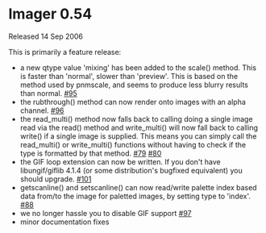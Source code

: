 # Imager 0.54

Released 14 Sep 2006

This is primarily a feature release:
- a new qtype value 'mixing' has been added to the scale() method. This is faster than 'normal', slower than 'preview'. This is based on the method used by pnmscale, and seems to produce less blurry results than normal. [#95](https://github.com/tonycoz/imager/issues/95) 
- the rubthrough() method can now render onto images with an alpha channel. [#96](https://github.com/tonycoz/imager/issues/96) 
- the read_multi() method now falls back to calling doing a single image read via the read() method and write_multi() will now fall back to calling write() if a single image is supplied. This means you can simply call the read_multi() or write_multi() functions without having to check if the type is formatted by that method. [#79](https://github.com/tonycoz/imager/issues/79) [#80](https://github.com/tonycoz/imager/issues/80) 
- the GIF loop extension can now be written. If you don't have libungif/giflib 4.1.4 (or some distribution's bugfixed equivalent) you should upgrade. [#101](https://github.com/tonycoz/imager/issues/101) 
- getscanline() and setscanline() can now read/write palette index based data from/to the image for paletted images, by setting type to 'index'. [#88](https://github.com/tonycoz/imager/issues/88) 
- we no longer hassle you to disable GIF support [#97](https://github.com/tonycoz/imager/issues/97) 
- minor documentation fixes